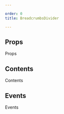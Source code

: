 ```yaml
---

order: 0
title: BreadcrumbsDivider

---
```

 
## Props
 
Props
 
## Contents
 
Contents
 
## Events
 
Events
 
